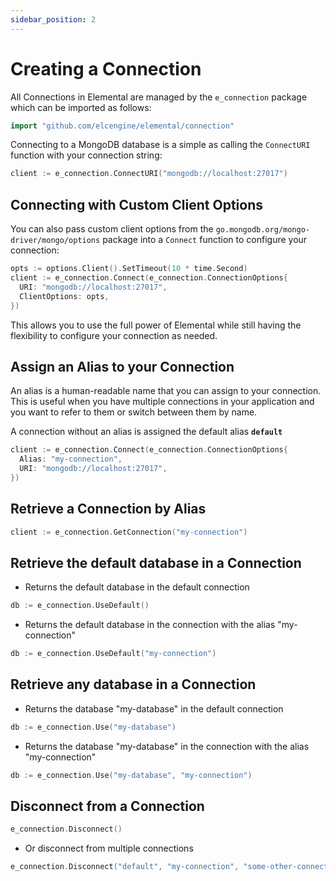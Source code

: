 ```yaml
---
sidebar_position: 2
---
```


# Creating a Connection

All Connections in Elemental are managed by the `e_connection` package which can be imported as follows:

```go
import "github.com/elcengine/elemental/connection"
```

Connecting to a MongoDB database is a simple as calling the `ConnectURI` function with your connection string:

```go
client := e_connection.ConnectURI("mongodb://localhost:27017")
```

## Connecting with Custom Client Options

You can also pass custom client options from the `go.mongodb.org/mongo-driver/mongo/options` package into a `Connect` function to configure your connection:

```go
opts := options.Client().SetTimeout(10 * time.Second)
client := e_connection.Connect(e_connection.ConnectionOptions{
  URI: "mongodb://localhost:27017",
  ClientOptions: opts,
})
```

This allows you to use the full power of Elemental while still having the flexibility to configure your connection as needed.

## Assign an Alias to your Connection

An alias is a human-readable name that you can assign to your connection. This is useful when you have multiple connections in your application and you want to refer to them or switch between them by name.

A connection without an alias is assigned the default alias **`default`**

```go
client := e_connection.Connect(e_connection.ConnectionOptions{
  Alias: "my-connection",
  URI: "mongodb://localhost:27017",
})
```

## Retrieve a Connection by Alias

```go
client := e_connection.GetConnection("my-connection")
```

## Retrieve the default database in a Connection

- Returns the default database in the default connection

```go
db := e_connection.UseDefault()
```

- Returns the default database in the connection with the alias "my-connection"

```go
db := e_connection.UseDefault("my-connection")
```

## Retrieve any database in a Connection

- Returns the database "my-database" in the default connection

```go
db := e_connection.Use("my-database")
```

- Returns the database "my-database" in the connection with the alias "my-connection"

```go
db := e_connection.Use("my-database", "my-connection")
```

## Disconnect from a Connection

```go
e_connection.Disconnect()
```

- Or disconnect from multiple connections

```go
e_connection.Disconnect("default", "my-connection", "some-other-connection")
```
